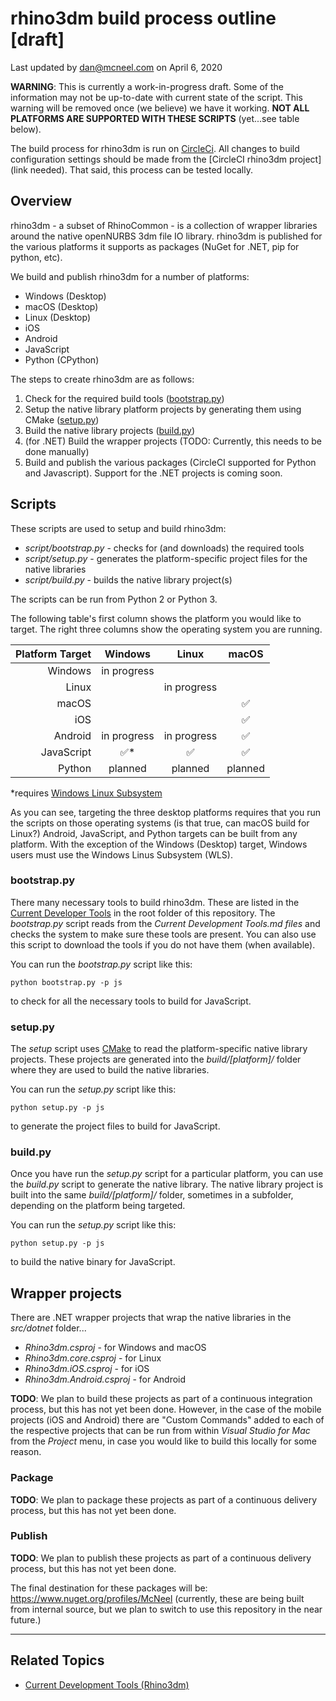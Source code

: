 # rhino3dm build process outline [draft]

Last updated by dan@mcneel.com on April 6, 2020

**WARNING**: This is currently a work-in-progress draft.  Some of the information may not be up-to-date with current state of the script.  This warning will be removed once (we believe) we have it working.  **NOT ALL PLATFORMS ARE SUPPORTED WITH THESE SCRIPTS** (yet...see table below).

The build process for rhino3dm is run on [CircleCi](https://circleci.com/).  All changes to build configuration settings should be made from the [CircleCI rhino3dm project](link needed).  That said, this process can be tested locally.

## Overview

rhino3dm - a subset of RhinoCommon - is a collection of wrapper libraries around the native openNURBS 3dm file IO library.  rhino3dm is published for the various platforms it supports as packages (NuGet for .NET, pip for python, etc).  

We build and publish rhino3dm for a number of platforms:

- Windows (Desktop)
- macOS (Desktop)
- Linux (Desktop)
- iOS
- Android
- JavaScript
- Python (CPython)

The steps to create rhino3dm are as follows:

1. Check for the required build tools ([bootstrap.py](#bootstrap))
2. Setup the native library platform projects by generating them using CMake ([setup.py](#setup.py))
3. Build the native library projects ([build.py](#build.py))
4. (for .NET) Build the wrapper projects (TODO: Currently, this needs to be done manually)
5. Build and publish the various packages (CircleCI supported for Python and Javascript).  Support for the .NET projects is coming soon.

## Scripts

These scripts are used to setup and build rhino3dm:

- *script/bootstrap.py* - checks for (and downloads) the required tools
- *script/setup.py* - generates the platform-specific project files for the native libraries
- *script/build.py* - builds the native library project(s)

The scripts can be run from Python 2 or Python 3.

The following table's first column shows the platform you would like to target.  The right three columns show the operating system you are running.

| Platform Target |       Windows       |       Linux        |       macOS        |
| --------------: | :-----------------: | :----------------: | :----------------: |
|         Windows |     in progress     |                    |                    |
|           Linux |                     |    in progress     |                    |
|           macOS |                     |                    | :white_check_mark: |
|             iOS |                     |                    | :white_check_mark: |
|         Android |     in progress     |    in progress     | :white_check_mark: |
|      JavaScript | :white_check_mark:* | :white_check_mark: | :white_check_mark: |
|          Python |       planned       |      planned       |      planned       |

*requires [Windows Linux Subsystem](https://docs.microsoft.com/en-us/windows/wsl/install-win10)

As you can see, targeting the three desktop platforms requires that you run the scripts on those operating systems (is that true, can macOS build for Linux?)  Android, JavaScript, and Python targets can be built from any platform.  With the exception of the Windows (Desktop) target, Windows users must use the Windows Linus Subsystem (WLS).

### bootstrap.py

There many necessary tools to build rhino3dm.  These are listed in the [Current Developer Tools](../Current%20Developer%20Tools.md) in the root folder of this repository.  The _bootstrap.py_ script reads from the _Current Development Tools.md files_ and checks the system to make sure these tools are present.  You can also use this script to download the tools if you do not have them (when available).

You can run the _bootstrap.py_ script like this:

`python bootstrap.py -p js`

to check for all the necessary tools to build for JavaScript.

### setup.py

The _setup_ script uses [CMake](https://cmake.org/) to read the platform-specific native library projects.  These projects are generated into the _build/[platform]/_ folder where they are used to build the native libraries.

You can run the _setup.py_ script like this:

`python setup.py -p js`

to generate the project files to build for JavaScript.

### build.py

Once you have run the _setup.py_ script for a particular platform, you can use the _build.py_ script to generate the native library.  The native library project is built into the same _build/[platform]/_ folder, sometimes in a subfolder, depending on the platform being targeted.

You can run the _setup.py_ script like this:

`python setup.py -p js`

to build the native binary for JavaScript.

## Wrapper projects

There are .NET wrapper projects that wrap the native libraries in the _src/dotnet_ folder...

- _Rhino3dm.csproj_ - for Windows and macOS
- _Rhino3dm.core.csproj_ - for Linux
- _Rhino3dm.iOS.csproj_ - for iOS
- _Rhino3dm.Android.csproj_ - for Android

**TODO**: We plan to build these projects as part of a continuous integration process, but this has not yet been done. However, in the case of the mobile projects (iOS and Android) there are "Custom Commands" added to each of the respective projects that can be run from within _Visual Studio for Mac_ from the _Project_ menu, in case you would like to build this locally for some reason.

### Package

**TODO**: We plan to package these projects as part of a continuous delivery process, but this has not yet been done.

### Publish

**TODO**: We plan to publish these projects as part of a continuous delivery process, but this has not yet been done.

The final destination for these packages will be: https://www.nuget.org/profiles/McNeel (currently, these are being built from internal source, but we plan to switch to use this repository in the near future.)

---

## Related Topics

- [Current Development Tools (Rhino3dm)](../Current%20Development%20Tools.md)